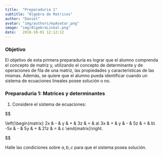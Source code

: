 ```yaml
---
title:  "Preparaduria 1"
subtitle: "Álgebra de Matrices"
author: "Daniel"
avatar: "img/authors/myAvatar.png"
image: "img/AlgebraLineal.png"
date:   2018-10-01 12:12:12
---
```


### Objetivo

El objetivo de esta primera preparaduría es lograr que el alumno comprenda el concepto de matriz y, utilizando el concepto de determinante y de operaciones de fila de una matriz, las propiedades y características de las mismas. Además, se quiere que el alumno pueda identificar cuando un sistema de ecuaciones lineales posee solución o no.  

### Preparaduria 1: Matrices y determinantes

1. Considere el sístema de ecuaciones:

$$

\left\{\begin{matrix}
2x & - & y & + & 3z & = & a\\ 
3x & + & y & - & 5z & = & b\\ 
-5x & - & 5y & + & 21z & = & c
\end{matrix}\right.

$$

Halle las condiciones sobre $a,b,c$ para que el sistema posea solución.
